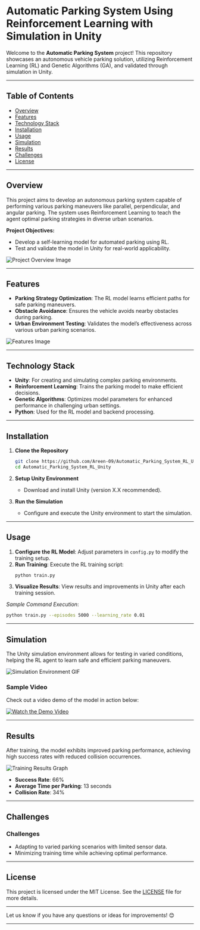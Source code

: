 # Automatic Parking System Using Reinforcement Learning with Simulation in Unity

Welcome to the **Automatic Parking System** project! This repository showcases an autonomous vehicle parking solution, utilizing Reinforcement Learning (RL) and Genetic Algorithms (GA), and validated through simulation in Unity.

---

## Table of Contents

- [Overview](#overview)
- [Features](#features)
- [Technology Stack](#technology-stack)
- [Installation](#installation)
- [Usage](#usage)
- [Simulation](#simulation)
- [Results](#results)
- [Challenges](#challenges)
- [License](#license)

---

## Overview

This project aims to develop an autonomous parking system capable of performing various parking maneuvers like parallel, perpendicular, and angular parking. The system uses Reinforcement Learning to teach the agent optimal parking strategies in diverse urban scenarios.

**Project Objectives:**
- Develop a self-learning model for automated parking using RL.
- Test and validate the model in Unity for real-world applicability.

![Project Overview Image](path/to/overview-image.png)

---

## Features

- **Parking Strategy Optimization**: The RL model learns efficient paths for safe parking maneuvers.
- **Obstacle Avoidance**: Ensures the vehicle avoids nearby obstacles during parking.
- **Urban Environment Testing**: Validates the model’s effectiveness across various urban parking scenarios.

![Features Image](path/to/features-image.png)

---

## Technology Stack

- **Unity**: For creating and simulating complex parking environments.
- **Reinforcement Learning**: Trains the parking model to make efficient decisions.
- **Genetic Algorithms**: Optimizes model parameters for enhanced performance in challenging urban settings.
- **Python**: Used for the RL model and backend processing.

---

## Installation

1. **Clone the Repository**
   ```bash
   git clone https://github.com/Areen-09/Automatic_Parking_System_RL_Unity.git
   cd Automatic_Parking_System_RL_Unity
   ```

2. **Setup Unity Environment**
   - Download and install Unity (version X.X recommended).

3. **Run the Simulation**
   - Configure and execute the Unity environment to start the simulation.

---

## Usage

1. **Configure the RL Model**: Adjust parameters in `config.py` to modify the training setup.
2. **Run Training**: Execute the RL training script:
   ```bash
   python train.py
   ```
3. **Visualize Results**: View results and improvements in Unity after each training session.

*Sample Command Execution*:

```bash
python train.py --episodes 5000 --learning_rate 0.01
```

---

## Simulation

The Unity simulation environment allows for testing in varied conditions, helping the RL agent to learn safe and efficient parking maneuvers.

![Simulation Environment GIF](path/to/simulation-gif.gif)

### Sample Video
Check out a video demo of the model in action below:

[![Watch the Demo Video](path/to/video-thumbnail.png)](path/to/demo-video.mp4)

---

## Results

After training, the model exhibits improved parking performance, achieving high success rates with reduced collision occurrences.

![Training Results Graph](path/to/results-graph.png)

- **Success Rate**: 66%
- **Average Time per Parking**: 13 seconds
- **Collision Rate**: 34%

---

## Challenges 

### Challenges
- Adapting to varied parking scenarios with limited sensor data.
- Minimizing training time while achieving optimal performance.

---

## License

This project is licensed under the MIT License. See the [LICENSE](LICENSE) file for more details.

---

Let us know if you have any questions or ideas for improvements! 😊

---
